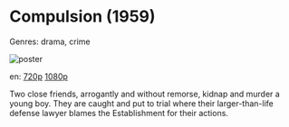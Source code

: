# Compulsion (1959)

Genres: drama, crime

![poster](http://image.tmdb.org/t/p/w500/fARo8Fo5NOvBcBGBZtUMm1n1w3X.jpg)

en:
  [720p](magnet:?xt=urn:btih:21706975651AE32BE88721BCFB4323E332409697&tr=udp://glotorrents.pw:6969/announce&tr=udp://tracker.opentrackr.org:1337/announce&tr=udp://torrent.gresille.org:80/announce&tr=udp://tracker.openbittorrent.com:80&tr=udp://tracker.coppersurfer.tk:6969&tr=udp://tracker.leechers-paradise.org:6969&tr=udp://p4p.arenabg.ch:1337&tr=udp://tracker.internetwarriors.net:1337)
  [1080p](magnet:?xt=urn:btih:f0b77d4d10b6ce9d7f5ab5401d6333adc09744b5&dn=Compulsion+%281959%29+1080p+BrRip+x264+-+YIFY&tr=udp%3A%2F%2Ftracker.openbittorrent.com%3A80%2Fannounce&tr=udp%3A%2F%2Fglotorrents.pw%3A6969%2Fannounce&tr=udp%3A%2F%2Ftracker.openbittorrent.com%3A80%2Fannounce&tr=udp%3A%2F%2Ftracker.opentrackr.org%3A1337%2Fannounce&tr=udp%3A%2F%2Fzer0day.to%3A1337%2Fannounce&tr=udp%3A%2F%2Ftracker.coppersurfer.tk%3A6969%2Fannounce)
  


Two close friends, arrogantly and without remorse, kidnap and murder a young boy. They are caught and put to trial where their larger-than-life defense lawyer blames the Establishment for their actions.